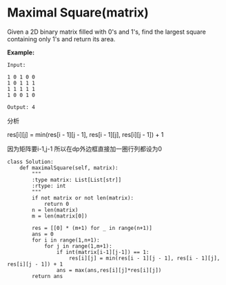 # Maximal Square\(matrix\)

Given a 2D binary matrix filled with 0's and 1's, find the largest square containing only 1's and return its area.

**Example:**

```text
Input: 

1 0 1 0 0
1 0 1 1 1
1 1 1 1 1
1 0 0 1 0

Output: 4
```

分析

res\[i\]\[j\] = min\(res\[i - 1\]\[j - 1\], res\[i - 1\]\[j\], res\[i\]\[j - 1\]\) + 1

因为矩阵要i-1,j-1 所以在dp外边框直接加一圈行列都设为0

```text
class Solution:
    def maximalSquare(self, matrix):
        """
        :type matrix: List[List[str]]
        :rtype: int
        """
        if not matrix or not len(matrix):
            return 0
        n = len(matrix)
        m = len(matrix[0])

        res = [[0] * (m+1) for _ in range(n+1)]
        ans = 0
        for i in range(1,n+1):
            for j in range(1,m+1):
                if int(matrix[i-1][j-1]) == 1:                    
                    res[i][j] = min(res[i - 1][j - 1], res[i - 1][j], res[i][j - 1]) + 1
                ans = max(ans,res[i][j]*res[i][j])
        return ans
```

